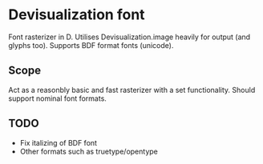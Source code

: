 Devisualization font
=====
Font rasterizer in D.
Utilises Devisualization.image heavily for output (and glyphs too).
Supports BDF format fonts (unicode).

Scope
-----
Act as a reasonbly basic and fast rasterizer with a set functionality.
Should support nominal font formats.

TODO
-----
- Fix italizing of BDF font
- Other formats such as truetype/opentype